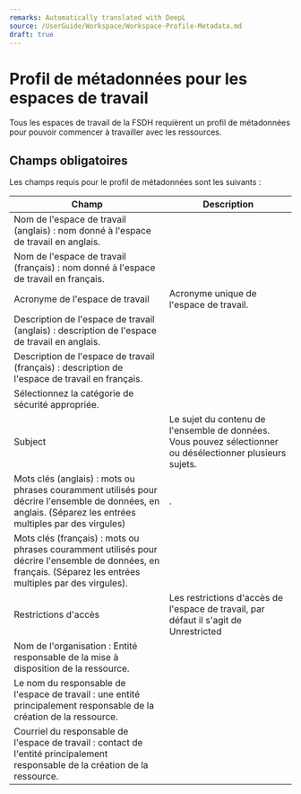 ```yaml
---
remarks: Automatically translated with DeepL
source: /UserGuide/Workspace/Workspace-Profile-Metadata.md
draft: true
---
```



# Profil de métadonnées pour les espaces de travail

Tous les espaces de travail de la FSDH requièrent un profil de métadonnées pour pouvoir commencer à travailler avec les ressources.

## Champs obligatoires

Les champs requis pour le profil de métadonnées sont les suivants :


| Champ | Description |
|-------|-------------|
|Nom de l'espace de travail (anglais) : nom donné à l'espace de travail en anglais.
|Nom de l'espace de travail (français) : nom donné à l'espace de travail en français.
|Acronyme de l'espace de travail|Acronyme unique de l'espace de travail.
|Description de l'espace de travail (anglais) : description de l'espace de travail en anglais.
|Description de l'espace de travail (français) : description de l'espace de travail en français.
|Sélectionnez la catégorie de sécurité appropriée.
|Subject|Le sujet du contenu de l'ensemble de données. Vous pouvez sélectionner ou désélectionner plusieurs sujets.
|Mots clés (anglais) : mots ou phrases couramment utilisés pour décrire l'ensemble de données, en anglais. (Séparez les entrées multiples par des virgules)|.
|Mots clés (français) : mots ou phrases couramment utilisés pour décrire l'ensemble de données, en français. (Séparez les entrées multiples par des virgules).
|Restrictions d'accès|Les restrictions d'accès de l'espace de travail, par défaut il s'agit de Unrestricted|.
|Nom de l'organisation : Entité responsable de la mise à disposition de la ressource.
|Le nom du responsable de l'espace de travail : une entité principalement responsable de la création de la ressource.
|Courriel du responsable de l'espace de travail : contact de l'entité principalement responsable de la création de la ressource.

